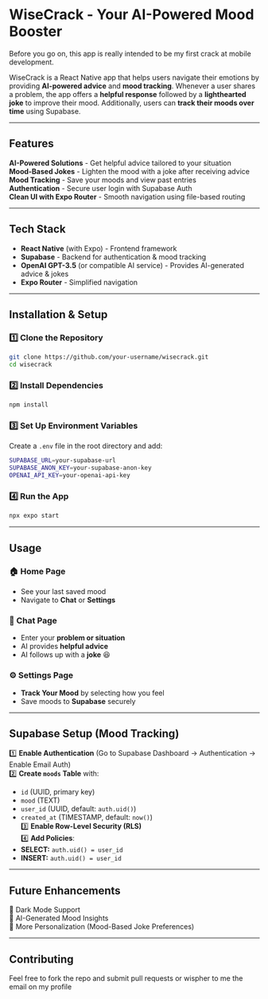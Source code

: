 # WiseCrack - Your AI-Powered Mood Booster

Before you go on, this app is really intended to be my first crack at mobile development.

WiseCrack is a React Native app that helps users navigate their emotions by providing **AI-powered advice** and **mood tracking**. Whenever a user shares a problem, the app offers a **helpful response** followed by a **lighthearted joke** to improve their mood. Additionally, users can **track their moods over time** using Supabase.

---

## Features

**AI-Powered Solutions** - Get helpful advice tailored to your situation  
**Mood-Based Jokes** - Lighten the mood with a joke after receiving advice  
**Mood Tracking** - Save your moods and view past entries  
**Authentication** - Secure user login with Supabase Auth  
**Clean UI with Expo Router** - Smooth navigation using file-based routing  

---

## Tech Stack

- **React Native** (with Expo) - Frontend framework  
- **Supabase** - Backend for authentication & mood tracking  
- **OpenAI GPT-3.5** (or compatible AI service) - Provides AI-generated advice & jokes  
- **Expo Router** - Simplified navigation  

---

## Installation & Setup

### 1️⃣ Clone the Repository
```sh
git clone https://github.com/your-username/wisecrack.git
cd wisecrack
```

### 2️⃣ Install Dependencies
```sh
npm install
```

### 3️⃣ Set Up Environment Variables
Create a `.env` file in the root directory and add:
```sh
SUPABASE_URL=your-supabase-url
SUPABASE_ANON_KEY=your-supabase-anon-key
OPENAI_API_KEY=your-openai-api-key
```

### 4️⃣ Run the App
```sh
npx expo start
```

---

## Usage

### 🏠 Home Page
- See your last saved mood  
- Navigate to **Chat** or **Settings**

### 💬 Chat Page
- Enter your **problem or situation**
- AI provides **helpful advice**
- AI follows up with a **joke** 😆

### ⚙️ Settings Page
- **Track Your Mood** by selecting how you feel  
- Save moods to **Supabase** securely  

---

## Supabase Setup (Mood Tracking)

1️⃣ **Enable Authentication** (Go to Supabase Dashboard → Authentication → Enable Email Auth)  
2️⃣ **Create `moods` Table** with:
   - `id` (UUID, primary key)
   - `mood` (TEXT)
   - `user_id` (UUID, default: `auth.uid()`)
   - `created_at` (TIMESTAMP, default: `now()`)  
3️⃣ **Enable Row-Level Security (RLS)**  
4️⃣ **Add Policies**:
   - **SELECT:** `auth.uid() = user_id`
   - **INSERT:** `auth.uid() = user_id`

---

## Future Enhancements

🚀 Dark Mode Support  
🚀 AI-Generated Mood Insights  
🚀 More Personalization (Mood-Based Joke Preferences)  

---

## Contributing
Feel free to fork the repo and submit pull requests or wispher to me the email on my profile

